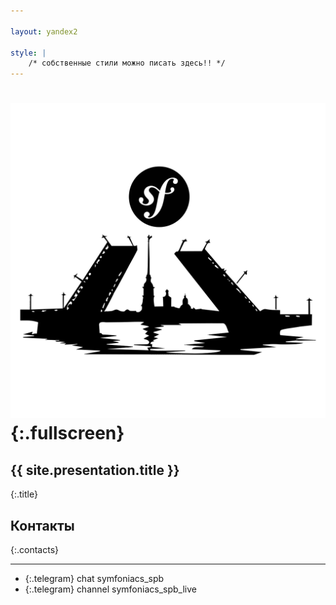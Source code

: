 ```yaml
---

layout: yandex2

style: |
    /* собственные стили можно писать здесь!! */
---
```


# ![](pictures/symfoniacs-spb-logo-version-0.svg){:.fullscreen}

## {{ site.presentation.title }}
{:.title}

## Контакты
{:.contacts}

<!-- разделитель контактов -->
-------

<!-- center -->

- {:.telegram} chat symfoniacs_spb
- {:.telegram} channel symfoniacs_spb_live

<!-- right -->
